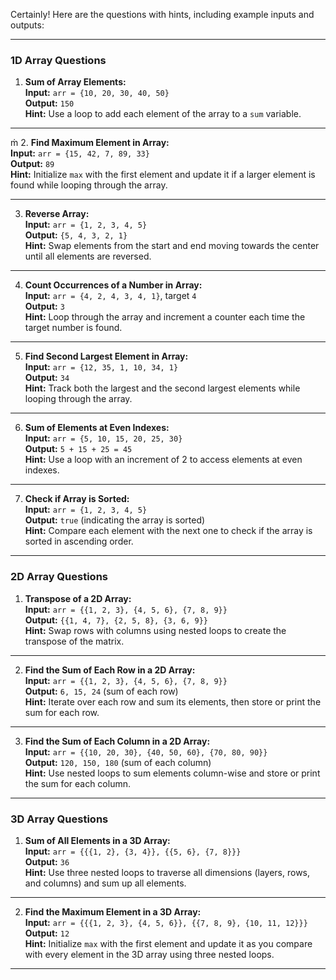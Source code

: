 Certainly! Here are the questions with hints, including example inputs and outputs:

---

### 1D Array Questions

1. **Sum of Array Elements:**  
   **Input:** `arr = {10, 20, 30, 40, 50}`  
   **Output:** `150`  
   **Hint:** Use a loop to add each element of the array to a `sum` variable.

---
ṁ
2. **Find Maximum Element in Array:**  
   **Input:** `arr = {15, 42, 7, 89, 33}`  
   **Output:** `89`  
   **Hint:** Initialize `max` with the first element and update it if a larger element is found while looping through the array.

---

3. **Reverse Array:**  
   **Input:** `arr = {1, 2, 3, 4, 5}`  
   **Output:** `{5, 4, 3, 2, 1}`  
   **Hint:** Swap elements from the start and end moving towards the center until all elements are reversed.

---

4. **Count Occurrences of a Number in Array:**  
   **Input:** `arr = {4, 2, 4, 3, 4, 1}`, target `4`  
   **Output:** `3`  
   **Hint:** Loop through the array and increment a counter each time the target number is found.

---

5. **Find Second Largest Element in Array:**  
   **Input:** `arr = {12, 35, 1, 10, 34, 1}`  
   **Output:** `34`  
   **Hint:** Track both the largest and the second largest elements while looping through the array.

---

6. **Sum of Elements at Even Indexes:**  
   **Input:** `arr = {5, 10, 15, 20, 25, 30}`  
   **Output:** `5 + 15 + 25 = 45`  
   **Hint:** Use a loop with an increment of 2 to access elements at even indexes.

---

7. **Check if Array is Sorted:**  
   **Input:** `arr = {1, 2, 3, 4, 5}`  
   **Output:** `true` (indicating the array is sorted)  
   **Hint:** Compare each element with the next one to check if the array is sorted in ascending order.

---

### 2D Array Questions

1. **Transpose of a 2D Array:**  
   **Input:** `arr = {{1, 2, 3}, {4, 5, 6}, {7, 8, 9}}`  
   **Output:** `{{1, 4, 7}, {2, 5, 8}, {3, 6, 9}}`  
   **Hint:** Swap rows with columns using nested loops to create the transpose of the matrix.

---

2. **Find the Sum of Each Row in a 2D Array:**  
   **Input:** `arr = {{1, 2, 3}, {4, 5, 6}, {7, 8, 9}}`  
   **Output:** `6, 15, 24` (sum of each row)  
   **Hint:** Iterate over each row and sum its elements, then store or print the sum for each row.

---

3. **Find the Sum of Each Column in a 2D Array:**  
   **Input:** `arr = {{10, 20, 30}, {40, 50, 60}, {70, 80, 90}}`  
   **Output:** `120, 150, 180` (sum of each column)  
   **Hint:** Use nested loops to sum elements column-wise and store or print the sum for each column.

---

### 3D Array Questions

1. **Sum of All Elements in a 3D Array:**  
   **Input:** `arr = {{{1, 2}, {3, 4}}, {{5, 6}, {7, 8}}}`  
   **Output:** `36`  
   **Hint:** Use three nested loops to traverse all dimensions (layers, rows, and columns) and sum up all elements.

---

2. **Find the Maximum Element in a 3D Array:**  
   **Input:** `arr = {{{1, 2, 3}, {4, 5, 6}}, {{7, 8, 9}, {10, 11, 12}}}`  
   **Output:** `12`  
   **Hint:** Initialize `max` with the first element and update it as you compare with every element in the 3D array using three nested loops.

---
